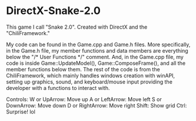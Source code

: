 # DirectX-Snake-2.0
This game I call "Snake 2.0". Created with DirectX and the "ChiliFramework."

My code can be found in the Game.cpp and Game.h files. More specifically, in the Game.h file, my member functions and data members are everything below the "/* User Functions  */" comment. And, in the Game.cpp file, my code is inside Game::UpdateModel(), Game::ComposeFrame(), and all the member functions below them. The rest of the code is from the ChiliFramework, which mainly handles windows creation with winAPI, setting up graphics, sound, and keyboard/mouse input providing the developer with a functions to interact with.

Controls:
W or UpArrow: Move up
A or LeftArrow: Move left
S or DownArrow: Move down
D or RightArrow: Move right
Shift: Show grid
Ctrl: Surprise! lol
